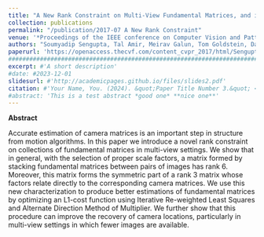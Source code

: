 ```yaml
---
title: "A New Rank Constraint on Multi-View Fundamental Matrices, and its Application to Camera Location Recovery"
collection: publications
permalink: "/publication/2017-07 A New Rank Constraint"
venue: '*Proceedings of the IEEE conference on Computer Vision and Pattern Recognition* (CVPR 2017)'
authors: "Soumyadip Sengupta, Tal Amir, Meirav Galun, Tom Goldstein, David W. Jacobs, Amit Singer, Ronen Basri"
paperurl: 'https://openaccess.thecvf.com/content_cvpr_2017/html/Sengupta_A_New_Rank_CVPR_2017_paper.html'
###########################################################################################
excerpt: #'A short description'
#date: #2023-12-01
slidesurl: #'http://academicpages.github.io/files/slides2.pdf'
citation: #'Your Name, You. (2024). &quot;Paper Title Number 3.&quot; <i>GitHub Journal of Bugs</i>. 1(3).'
#abstract: 'This is a test abstract *good one* **nice one**'
---
```



**Abstract**

Accurate estimation of camera matrices is an important step in structure from motion algorithms. In this paper we introduce a novel rank constraint on collections of fundamental matrices in multi-view settings. We show that in general, with the selection of proper scale factors, a matrix formed by stacking fundamental matrices between pairs of images has rank 6. Moreover, this matrix forms the symmetric part of a rank 3 matrix whose factors relate directly to the corresponding camera matrices. We use this new characterization to produce better estimations of fundamental matrices by optimizing an L1-cost function using Iterative Re-weighted Least Squares and Alternate Direction Method of Multiplier. We further show that this procedure can improve the recovery of camera locations, particularly in multi-view settings in which fewer images are available.